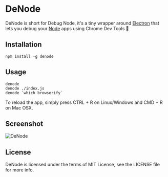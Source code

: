 DeNode
======

DeNode is short for Debug Node, it's a tiny wrapper around [Electron][1] that lets you debug your [Node][2] apps using Chrome Dev Tools :tada:

## Installation
```
npm install -g denode
```

## Usage

```
denode
denode ./index.js
denode `which browserify`
```

To reload the app, simply press CTRL + R on Linux/Windows and CMD + R on Mac OSX.

## Screenshot

<img alt="DeNode" src="https://cloud.githubusercontent.com/assets/4278113/14579761/20e2a9a2-036b-11e6-8bc7-fba7cda9a026.png">

## License

DeNode is licensed under the terms of MIT License, see the LICENSE file for more info.

[1]:http://electron.atom.io/
[2]:http://nodejs.org/
